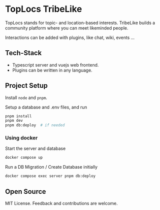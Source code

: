 # TopLocs TribeLike

TopLocs stands for topic- and location-based interests. TribeLike builds a community platform where you can meet likeminded people.

Interactions can be added with plugins, like chat, wiki, events ...

## Tech-Stack

- Typescript server and vuejs web frontend.
- Plugins can be written in any language.


## Project Setup
Install `node` and `pnpm`.

Setup a database and .env files, and run

```sh
pnpm install
pnpm dev
pnpm db:deploy  # if needed
```

### Using docker 
Start the server and database

```sh
docker compose up
```

Run a DB Migration / Create Database initially
```sh
docker compose exec server pnpm db:deploy
```

## Open Source
MIT License. Feedback and contributions are welcome.
